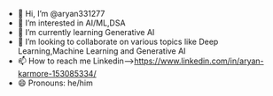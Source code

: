 - 👋 Hi, I’m @aryan331277
- 👀 I’m interested in AI/ML,DSA
- 🌱 I’m currently learning Generative AI
- 💞️ I’m looking to collaborate on various topics like Deep Learning,Machine Learning and Generative AI
- 📫 How to reach me Linkedin-->https://www.linkedin.com/in/aryan-karmore-153085334/
- 😄 Pronouns: he/him


<!---
aryan331277/aryan331277 is a ✨ special ✨ repository because its `README.md` (this file) appears on your GitHub profile.
You can click the Preview link to take a look at your changes.
--->

